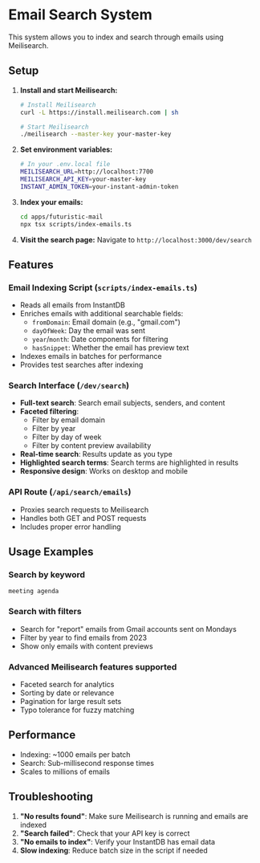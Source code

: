 # Email Search System

This system allows you to index and search through emails using Meilisearch.

## Setup

1. **Install and start Meilisearch:**
   ```bash
   # Install Meilisearch
   curl -L https://install.meilisearch.com | sh
   
   # Start Meilisearch
   ./meilisearch --master-key your-master-key
   ```

2. **Set environment variables:**
   ```bash
   # In your .env.local file
   MEILISEARCH_URL=http://localhost:7700
   MEILISEARCH_API_KEY=your-master-key
   INSTANT_ADMIN_TOKEN=your-instant-admin-token
   ```

3. **Index your emails:**
   ```bash
   cd apps/futuristic-mail
   npx tsx scripts/index-emails.ts
   ```

4. **Visit the search page:**
   Navigate to `http://localhost:3000/dev/search`

## Features

### Email Indexing Script (`scripts/index-emails.ts`)
- Reads all emails from InstantDB
- Enriches emails with additional searchable fields:
  - `fromDomain`: Email domain (e.g., "gmail.com")
  - `dayOfWeek`: Day the email was sent
  - `year`/`month`: Date components for filtering
  - `hasSnippet`: Whether the email has preview text
- Indexes emails in batches for performance
- Provides test searches after indexing

### Search Interface (`/dev/search`)
- **Full-text search**: Search email subjects, senders, and content
- **Faceted filtering**:
  - Filter by email domain
  - Filter by year
  - Filter by day of week
  - Filter by content preview availability
- **Real-time search**: Results update as you type
- **Highlighted search terms**: Search terms are highlighted in results
- **Responsive design**: Works on desktop and mobile

### API Route (`/api/search/emails`)
- Proxies search requests to Meilisearch
- Handles both GET and POST requests
- Includes proper error handling

## Usage Examples

### Search by keyword
```
meeting agenda
```

### Search with filters
- Search for "report" emails from Gmail accounts sent on Mondays
- Filter by year to find emails from 2023
- Show only emails with content previews

### Advanced Meilisearch features supported
- Faceted search for analytics
- Sorting by date or relevance
- Pagination for large result sets
- Typo tolerance for fuzzy matching

## Performance

- Indexing: ~1000 emails per batch
- Search: Sub-millisecond response times
- Scales to millions of emails

## Troubleshooting

1. **"No results found"**: Make sure Meilisearch is running and emails are indexed
2. **"Search failed"**: Check that your API key is correct
3. **"No emails to index"**: Verify your InstantDB has email data
4. **Slow indexing**: Reduce batch size in the script if needed 